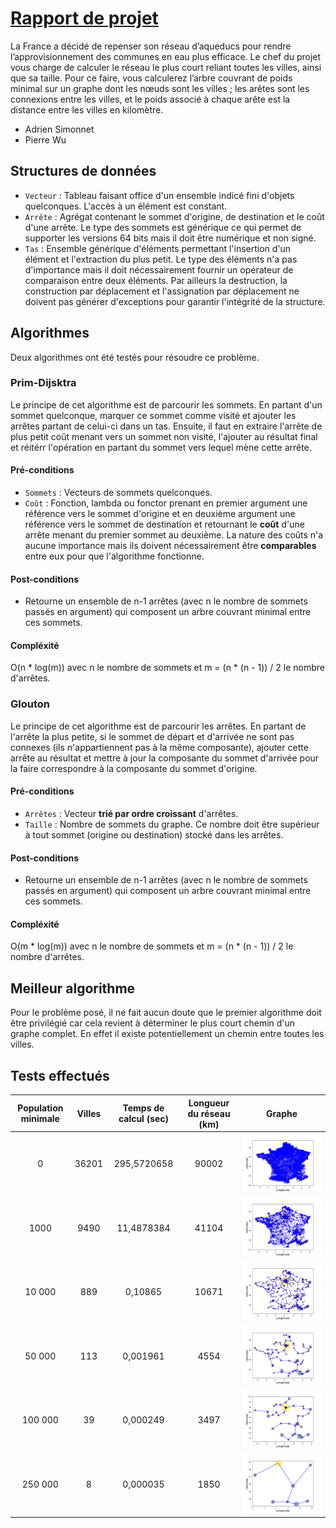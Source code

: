# [Rapport de projet](https://github.com/11706615/structures-de-donnees/tree/master/R%C3%A9seau%20d%E2%80%99Aqueducs/Rapport)
La France a décidé de repenser son réseau d’aqueducs pour rendre l’approvisionnement des communes en eau plus efficace. Le chef du projet vous charge de calculer le réseau le plus court reliant toutes les villes, ainsi que sa taille. Pour ce faire, vous calculerez l’arbre couvrant de poids minimal sur un graphe dont les nœuds sont les villes ; les arêtes sont les connexions entre les villes, et le poids associé à chaque arête est la distance entre les villes en kilomètre.
- Adrien Simonnet
- Pierre Wu
## Structures de données
- `Vecteur` : Tableau faisant office d'un ensemble indicé fini d'objets quelconques. L'accès à un élément est constant.
- `Arrête` : Agrégat contenant le sommet d'origine, de destination et le coût d'une arrête. Le type des sommets est générique ce qui permet de supporter les versions 64 bits mais il doit être numérique et non signé.
- `Tas` : Ensemble générique d'éléments permettant l'insertion d'un élément et l'extraction du plus petit. Le type des éléments n'a pas d'importance mais il doit nécessairement fournir un opérateur de comparaison entre deux éléments. Par ailleurs la destruction, la construction par déplacement et l'assignation par déplacement ne doivent pas générer d'exceptions pour garantir l'intégrité de la structure.
## Algorithmes
Deux algorithmes ont été testés pour résoudre ce problème.
### Prim-Dijsktra
Le principe de cet algorithme est de parcourir les sommets. En partant d'un sommet quelconque, marquer ce sommet comme visité et ajouter les arrêtes partant de celui-ci dans un tas. Ensuite, il faut en extraire l'arrête de plus petit coût menant vers un sommet non visité, l'ajouter au résultat final et réitérr l'opération en partant du sommet vers lequel mène cette arrête.
#### Pré-conditions
- `Sommets` : Vecteurs de sommets quelconques.
- `Coût` : Fonction, lambda ou fonctor prenant en premier argument une référence vers le sommet d'origine et en deuxième argument une référence vers le sommet de destination et retournant le **coût** d'une arrête menant du premier sommet au deuxième. La nature des coûts n'a aucune importance mais ils doivent nécessairement être **comparables** entre eux pour que l'algorithme fonctionne.
#### Post-conditions
- Retourne un ensemble de n-1 arrêtes (avec n le nombre de sommets passés en argument) qui composent un arbre couvrant minimal entre ces sommets.
#### Compléxité
O(n * log(m)) avec n le nombre de sommets et m = (n * (n - 1)) / 2 le nombre d'arrêtes.
### Glouton
Le principe de cet algorithme est de parcourir les arrêtes. En partant de l'arrête la plus petite, si le sommet de départ et d'arrivée ne sont pas connexes (ils n'appartiennent pas à la même composante), ajouter cette arrête au résultat et mettre à jour la composante du sommet d'arrivée pour la faire correspondre à la composante du sommet d'origine.
#### Pré-conditions
- `Arrêtes` : Vecteur **trié par ordre croissant** d'arrêtes.
- `Taille` : Nombre de sommets du graphe. Ce nombre doit être supérieur à tout sommet (origine ou destination) stocké dans les arrêtes.
#### Post-conditions
- Retourne un ensemble de n-1 arrêtes (avec n le nombre de sommets passés en argument) qui composent un arbre couvrant minimal entre ces sommets.
#### Compléxité
O(m * log(m)) avec n le nombre de sommets et m = (n * (n - 1)) / 2 le nombre d'arrêtes.
## Meilleur algorithme
Pour le problème posé, il ne fait aucun doute que le premier algorithme doit être privilégié car cela revient à déterminer le plus court chemin d'un graphe complet. En effet il existe potentiellement un chemin entre toutes les villes.
## Tests effectués
Population minimale  | Villes | Temps de calcul (sec) | Longueur du réseau (km) | Graphe
:------------------: | :----: | :-------------------: | :---------------------: | :----:
0                    | 36201  | 295,5720658           | 90002                   | ![0 habitant et plus](./0.png "0 habitant et plus")
1000                 | 9490   | 11,4878384            | 41104                   | ![1 000 habitants et plus](./1000.png "1 000 habitants et plus")
10 000               | 889    | 0,10865               | 10671                   | ![10 000 habitants et plus](./10000.png "10 000 habitants et plus")
50 000               | 113    | 0,001961              | 4554                    | ![50 000 habitants et plus](./50000.png "50 000 habitants et plus")
100 000              | 39     | 0,000249              | 3497                    | ![100 000 habitants et plus](./100000.png "100 000 habitants et plus")
250 000              | 8      | 0,000035              | 1850                    | ![250 000 habitants et plus](./250000.png "250 000 habitants et plus")
